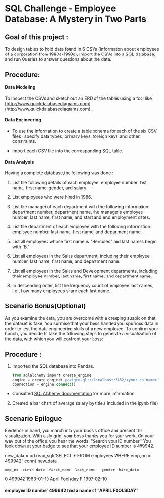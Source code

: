 # SQL Challenge - Employee Database: A Mystery in Two Parts

##  Goal of this project :

To design tables to hold data found in 6 CSVs (information about employees of a corporation from 1980s-1990s), import the CSVs into a SQL database, and run Queries to answer questions about the data. 

## Procedure:

#### Data Modeling

 To Inspect the CSVs and sketch out an ERD of the tables using a tool like [http://www.quickdatabasediagrams.com](http://www.quickdatabasediagrams.com).

#### Data Engineering

* To use the information to create a table schema for each of the six CSV files , specify data types, primary keys, foreign keys, and other constraints.

* Import each CSV file into the corresponding SQL table.

#### Data Analysis

Having a complete database,the following was done :

1. List the following details of each employee: employee number, last name, first name, gender, and salary.

2. List employees who were hired in 1986.

3. List the manager of each department with the following information: department number, department name, the manager's employee number, last name, first name, and start and end employment dates.

4. List the department of each employee with the following information: employee number, last name, first name, and department name.

5. List all employees whose first name is "Hercules" and last names begin with "B."

6. List all employees in the Sales department, including their employee number, last name, first name, and department name.

7. List all employees in the Sales and Development departments, including their employee number, last name, first name, and department name.

8. In descending order, list the frequency count of employee last names, i.e., how many employees share each last name.

## Scenario Bonus(Optional)

As you examine the data, you are overcome with a creeping suspicion that the dataset is fake. You surmise that your boss handed you spurious data in order to test the data engineering skills of a new employee. To confirm your hunch, you decide to take the following steps to generate a visualization of the data, with which you will confront your boss:
## Procedure :

1. Imported the SQL database into Pandas. 

   ```sql
   from sqlalchemy import create_engine
   engine = create_engine('postgresql://localhost:5432/<your_db_name>')
   connection = engine.connect()
   ```

* Consulted [SQLAlchemy documentation](https://docs.sqlalchemy.org/en/latest/core/engines.html#postgresql) for more information.

2. Created a bar chart of average salary by title.( Included in the ipynb file)


## Scenario Epilogue 

Evidence in hand, you march into your boss's office and present the visualization. With a sly grin, your boss thanks you for your work. On your way out of the office, you hear the words, "Search your ID number." You look down at your badge to see that your employee ID number is 499942.

new_data = pd.read_sql('SELECT * FROM employees WHERE emp_no = 499942', conn)
new_data

	emp_no	birth-date	first_name	last_name	gender	hire_date
0	499942	  1963-01-10	     April	    Foolsday	  F	  1997-02-10

#### employee ID number 499942 had a name of "APRIL FOOLSDAY"



